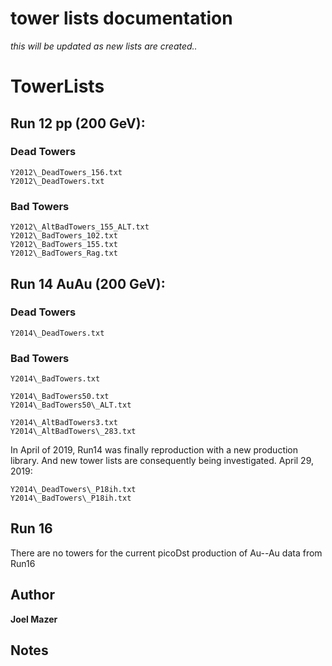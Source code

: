 # tower lists documentation
*this will be updated as new lists are created..*

# TowerLists

## Run 12 pp (200 GeV):
### Dead Towers
```
Y2012\_DeadTowers_156.txt
Y2012\_DeadTowers.txt
```

### Bad Towers
```
Y2012\_AltBadTowers_155_ALT.txt
Y2012\_BadTowers_102.txt
Y2012\_BadTowers_155.txt
Y2012\_BadTowers_Rag.txt
```

## Run 14 AuAu (200 GeV):
### Dead Towers
```
Y2014\_DeadTowers.txt
```

### Bad Towers
```
Y2014\_BadTowers.txt
```

```
Y2014\_BadTowers50.txt
Y2014\_BadTowers50\_ALT.txt
```

```
Y2014\_AltBadTowers3.txt
Y2014\_AltBadTowers\_283.txt
```
In April of 2019, Run14 was finally reproduction with a new production library. And new tower lists are consequently being investigated.
April 29, 2019:
```
Y2014\_DeadTowers\_P18ih.txt
Y2014\_BadTowers\_P18ih.txt
```



## Run 16
There are no towers for the current picoDst production of Au--Au data from Run16

## Author
**Joel Mazer**

## Notes

